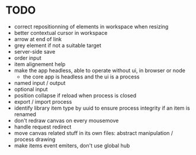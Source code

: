 # TODO

- correct repositionning of elements in workspace when resizing
- better contextual cursor in workspace
- arrow at end of link
- grey element if not a suitable target
- server-side save
- order input
- item alignement help
- make the app headless, able to operate without ui, in browser or node
  - the core app is headless and the ui is a process
- named input / output
- optional input
- position collapse if reload when process is closed
- export / import process
- identify library item type by uuid to ensure process integrity if an item is renamed
- don't redraw canvas on every mousemove
- handle request redirect
- move canvas related stuff in its own files: abstract manipulation / process drawing
- make items event emiters, don't use global hub
